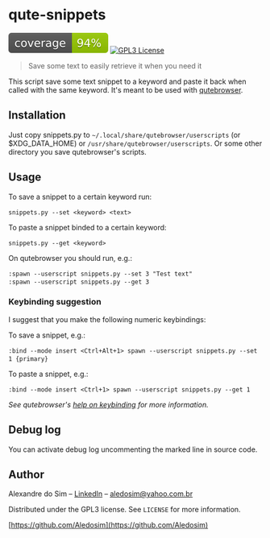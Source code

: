 # qute-snippets

[![Coverage][coverage-shield]][coverage-url]
[![GPL3 License][license-shield]][license-url]

> Save some text to easily retrieve it when you need it

This script save some text snippet to a keyword and paste it back when called with the same keyword.
It's meant to be used with [qutebrowser](https://qutebrowser.org/).
## Installation
Just copy snippets.py to `~/.local/share/qutebrowser/userscripts` (or $XDG_DATA_HOME) or `/usr/share/qutebrowser/userscripts`.
Or some other directory you save qutebrowser's scripts.
## Usage
To save a snippet to a certain keyword run:

    snippets.py --set <keyword> <text>

To paste a snippet binded to a certain keyword:

    snippets.py --get <keyword>
On qutebrowser you should run, e.g.:

    :spawn --userscript snippets.py --set 3 "Test text"
    :spawn --userscript snippets.py --get 3
### Keybinding suggestion
I suggest that you make the following numeric keybindings:

To save a snippet, e.g.:

    :bind --mode insert <Ctrl+Alt+1> spawn --userscript snippets.py --set 1 {primary}

To paste a snippet, e.g.:

    :bind --mode insert <Ctrl+1> spawn --userscript snippets.py --get 1
_See qutebrowser's [help on keybinding](https://github.com/qutebrowser/qutebrowser/blob/master/doc/help/commands.asciidoc#bind) for more information._ 
## Debug log
You can activate debug log uncommenting the marked line in source code.
## Author
Alexandre do Sim – [LinkedIn](https://www.linkedin.com/in/alexandre-do-sim/) – aledosim@yahoo.com.br

Distributed under the GPL3 license. See `LICENSE` for more information.

[https://github.com/Aledosim](https://github.com/Aledosim)

[license-shield]: https://img.shields.io/badge/license-GPL3-green
[license-url]: https://raw.githubusercontent.com/Aledosim/qute-snippets/master/LICENSE
[coverage-shield]: https://raw.githubusercontent.com/Aledosim/qute-snippets/master/.github/coverage.svg
[coverage-url]: https://raw.githubusercontent.com/Aledosim/qute-snippets/master/.github/coverage.txt
